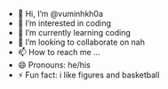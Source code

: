 - 👋 Hi, I’m @vuminhkh0a
- 👀 I’m interested in coding
- 🌱 I’m currently learning coding
- 💞️ I’m looking to collaborate on nah
- 📫 How to reach me ...
- 😄 Pronouns: he/his 
- ⚡ Fun fact: i like figures and basketball

<!---
vuminhkh0a/vuminhkh0a is a ✨ special ✨ repository because its `README.md` (this file) appears on your GitHub profile.
You can click the Preview link to take a look at your changes.
--->
